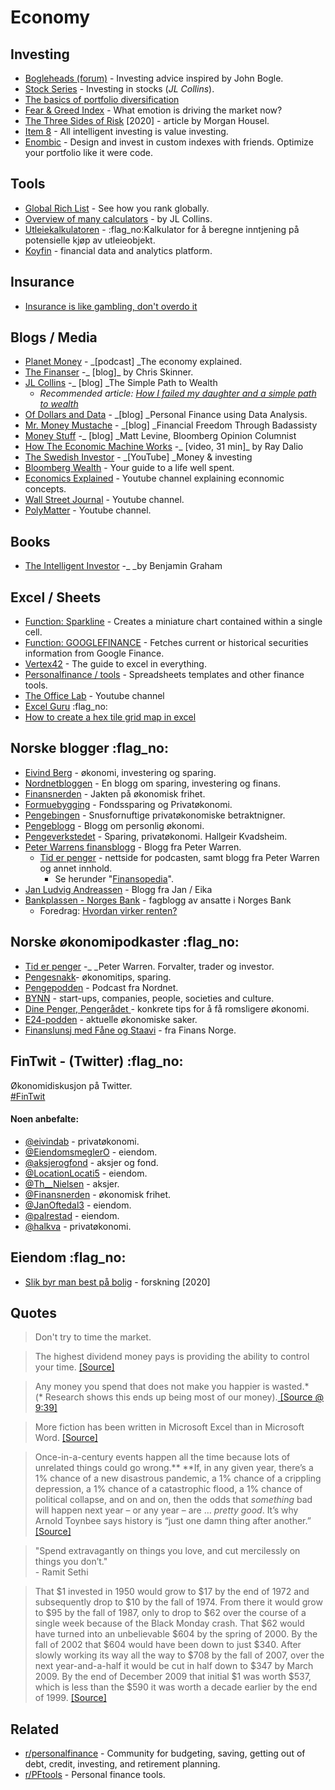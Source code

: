 # Economy

## Investing

* [Bogleheads (forum)](https://www.bogleheads.org/forum/index.php) - Investing advice inspired by John Bogle.
* [Stock Series](https://jlcollinsnh.com/stock-series/) - Investing in stocks (_JL Collins_).
* [The basics of portfolio diversification](https://twitter.com/10kdiver/status/1281968727089573889)
* [Fear & Greed Index](https://money.cnn.com/data/fear-and-greed/) - What emotion is driving the market now?
* [The Three Sides of Risk](https://www.collaborativefund.com/blog/the-three-sides-of-risk/) \[2020] - article by Morgan Housel.
* [Item 8](https://item8.neocities.org) - All intelligent investing is value investing.
* [Enombic](https://enombic.com) - Design and invest in custom indexes with friends. Optimize your portfolio like it were code.

## Tools

* [Global Rich List](http://www.globalrichlist.com) - See how you rank globally.
* [Overview of many calculators](https://jlcollinsnh.com/calculators/) - by JL Collins.
* [Utleiekalkulatoren](http://utleiekalkulatoren.trifektum.no) - :flag\_no:Kalkulator for å beregne inntjening på potensielle kjøp av utleieobjekt.
* [Koyfin](https://www.koyfin.com) - financial data and analytics platform.

## Insurance

* [Insurance is like gambling, don't overdo it](https://blog.viktomas.com/posts/insurance/)

## Blogs / Media

* [Planet Money](https://www.npr.org/sections/money/) - _\[podcast] _The economy explained.
* [The Finanser](https://blogg.nordnet.no) -_ \[blog]_ by Chris Skinner.
* [JL Collins](https://jlcollinsnh.com) -_ \[blog] _The Simple Path to Wealth
  * _Recommended article: _[_How I failed my daughter and a simple path to wealth_](https://jlcollinsnh.com/2011/06/08/how-i-failed-my-daughter-and-a-simple-path-to-wealth/)__
* [Of Dollars and Data](https://ofdollarsanddata.com) - _\[blog] _Personal Finance using Data Analysis.
* [Mr. Money Mustache](https://www.mrmoneymustache.com) - _\[blog] _Financial Freedom Through Badassisty
* [Money Stuff](https://www.bloomberg.com/opinion/authors/ARbTQlRLRjE/matthew-s-levine) -_ \[blog] _Matt Levine, Bloomberg Opinion Columnist
* [How The Economic Machine Works](https://www.youtube.com/watch?v=PHe0bXAIuk0) -_ \[video, 31 min]_ by Ray Dalio
* [The Swedish Investor](https://www.youtube.com/channel/UCAeAB8ABXGoGMbXuYPmiu2A) - _\[YouTube] _Money & investing
* [Bloomberg Wealth](https://www.bloomberg.com/wealth) - Your guide to a life well spent.
* [Economics Explained](https://www.youtube.com/channel/UCZ4AMrDcNrfy3X6nsU8-rPg) - Youtube channel explaining econnomic concepts.
* [Wall Street Journal](https://www.youtube.com/channel/UCK7tptUDHh-RYDsdxO1-5QQ) - Youtube channel.
* [PolyMatter](https://www.youtube.com/channel/UCgNg3vwj3xt7QOrcIDaHdFg) - Youtube channel.

## Books

* [The Intelligent Investor](https://www.goodreads.com/book/show/106835.The\_Intelligent\_Investor) -_ _by Benjamin Graham

## Excel / Sheets

* [Function: Sparkline](https://support.google.com/docs/answer/3093289?hl=en\&ref\_topic=3105411) - Creates a miniature chart contained within a single cell.
* [Function: GOOGLEFINANCE](https://support.google.com/docs/answer/3093281?hl=en) - Fetches current or historical securities information from Google Finance.
* [Vertex42](https://www.vertex42.com) - The guide to excel in everything.
* [Personalfinance / tools](https://www.reddit.com/r/personalfinance/wiki/tools) - Spreadsheets templates and other finance tools.
* [The Office Lab](https://www.youtube.com/channel/UCKsfJnvC-HCoEQEEIKZIzQQ) - Youtube channel
* [Excel Guru](https://www.excelguru.no) :flag\_no:&#x20;
* [How to create a hex tile grid map in excel](https://simplexct.com/how-to-create-a-hex-tile-grid-map-in-excel)

## Norske blogger :flag\_no:&#x20;

* [Eivind Berg](https://www.eivindberg.no) - økonomi, investering og sparing.&#x20;
* [Nordnetbloggen](https://blogg.nordnet.no) - En blogg om sparing, investering og finans.
* [Finansnerden](https://www.finansnerden.no) - Jakten på økonomisk frihet.
* [Formuebygging](https://www.formuebygging.com) - Fondssparing og Privatøkonomi.
* [Pengebingen](https://pengebingen.blogspot.com) - Snusfornuftige privatøkonomiske betraktnigner.
* [Pengeblogg](https://pengeblogg.bloggnorge.com) - Blogg om personlig økonomi.
* [Pengeverkstedet](https://pengeverkstedet.no) - Sparing, privatøkonomi. Hallgeir Kvadsheim.
* [Peter Warrens finansblogg](http://www.peterwarren.no) - Blogg fra Peter Warren.
  * [Tid er penger](https://www.tiderpenger.no) - nettside for podcasten, samt blogg fra Peter Warren og annet innhold.
    * Se herunder "[Finansopedia](https://www.tiderpenger.no/finansopedia/)".
* [Jan Ludvig Andreassen](https://jansblogg.eika.no) - Blogg fra Jan / Eika
* [Bankplassen - Norges Bank](https://bankplassen.norges-bank.no) - fagblogg av ansatte i Norges Bank
  * Foredrag: [Hvordan virker renten?](https://www.norges-bank.no/aktuelt/nyheter-og-hendelser/Foredrag-og-taler/2018/2018-09-25-cme/)

## Norske økonomipodkaster :flag\_no:&#x20;

* [Tid er penger](https://podcasts.apple.com/no/podcast/tid-er-penger-en-podcast-med-peter-warren/id1229260798) -_ _Peter Warren. Forvalter, trader og investor.
* [Pengesnakk](https://www.pengesnakk.no)- økonomitips, sparing.
* [Pengepodden](https://www.nordnet.no/blogg/pengepodden/) - Podcast fra Nordnet.
* [BYNN](https://bynorthernnorway.com/category/podcast/) - start-ups, companies, people, societies and culture.
* [Dine Penger, Pengerådet ](https://www.dinepenger.no/pengeradet)- konkrete tips for å få romsligere økonomi.
* [E24-podden](https://e24.no/podcast/e24-podden/) - aktuelle økonomiske saker.
* [Finanslunsj med Fåne og Staavi](https://www.finansnorge.no/aktuelt/nyheter/finanslunsj/) - fra Finans Norge.

## FinTwit - (Twitter) :flag\_no:&#x20;

Økonomidiskusjon på Twitter. \
[#FinTwit](https://twitter.com/hashtag/fintwit?src=hashtag\_click)

#### Noen anbefalte:

* [@eivindab](https://twitter.com/eivindab) - privatøkonomi.
* [@EiendomsmeglerO](https://twitter.com/EiendomsmeglerO) - eiendom.
* [@aksjerogfond](https://twitter.com/aksjerogfond) - aksjer og fond.
* [@LocationLocati5](https://twitter.com/LocationLocati5) - eiendom.
* [@Th\_\_Nielsen](https://twitter.com/Th\_\_Nielsen) - aksjer.
* [@Finansnerden](https://twitter.com/Finansnerden) - økonomisk frihet.
* [@JanOftedal3](https://twitter.com/JanOftedal3) - eiendom.
* [@palrestad](https://twitter.com/palrestad) - eiendom.
* [@halkva](https://twitter.com/halkva) - privatøkonomi.

## Eiendom :flag\_no:&#x20;

* [Slik byr man best på bolig](https://www.samfunnsokonomisk-analyse.no/kronikker/2020/8/17/ny-forskning-knuser-myter-om-budrunder-slik-byr-man-best-p-bolig) - forskning \[2020]

## Quotes

> Don't try to time the market.

> The highest dividend money pays is providing the ability to control your time. [\[Source\]](https://www.collaborativefund.com/blog/financial-advice-for-my-new-daughter/)

> Any money you spend that does not make you happier is wasted.\*\
> (\* Research shows this ends up being most of our money).[ \[Source @ 9:39\]](https://www.youtube.com/watch?v=8-Li\_sFNc4Q)

> More fiction has been written in Microsoft Excel than in Microsoft Word. [\[Source\]](https://ofdollarsanddata.com/what-does-the-stock-market-do-around-election-day/)

> Once-in-a-century events happen all the time because lots of unrelated things could go wrong.** **If, in any given year, there’s a 1% chance of a new disastrous pandemic, a 1% chance of a crippling depression, a 1% chance of a catastrophic flood, a 1% chance of political collapse, and on and on, then the odds that _something_ bad will happen next year – or any year – are … _pretty good_. It’s why Arnold Toynbee says history is “just one damn thing after another.” [\[Source\]](https://www.collaborativefund.com/blog/sure/)

> "Spend extravagantly on things you love, and cut mercilessly on things you don’t." \
> \- Ramit Sethi

> That $1 invested in 1950 would grow to $17 by the end of 1972 and subsequently drop to $10 by the fall of 1974. From there it would grow to $95 by the fall of 1987, only to drop to $62 over the course of a single week because of the Black Monday crash. That $62 would have turned into an unbelievable $604 by the spring of 2000. By the fall of 2002 that $604 would have been down to just $340. After slowly working its way all the way to $708 by the fall of 2007, over the next year-and-a-half it would be cut in half down to $347 by March 2009. By the end of December 2009 that initial $1 was worth $537, which is less than the $590 it was worth a decade earlier by the end of 1999. [\[Source\]](https://awealthofcommonsense.com/2021/07/how-the-stock-market-works-2/)

## Related

* [r/personalfinance](https://www.reddit.com/r/personalfinance/) - Community for budgeting, saving, getting out of debt, credit, investing, and retirement planning.
* [r/PFtools](https://www.reddit.com/r/PFtools/) - Personal finance tools.

